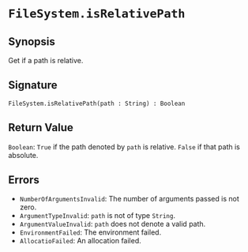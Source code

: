 # `FileSystem.isRelativePath`

## Synopsis
Get if a path is relative.

## Signature
```
FileSystem.isRelativePath(path : String) : Boolean
```

## Return Value
`Boolean`: `True` if the path denoted by `path` is relative. `False` if that path is absolute.

## Errors
- `NumberOfArgumentsInvalid`: The number of arguments passed is not zero.
- `ArgumentTypeInvalid`: `path` is not of type `String`.
- `ArgumentValueInvalid`: `path` does not denote a valid path.
- `EnvironmentFailed`: The environment failed.
- `AllocatioFailed`: An allocation failed.

